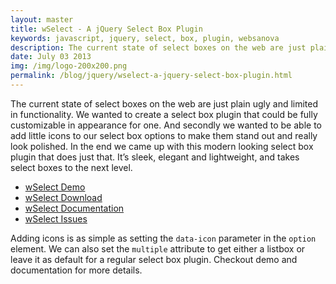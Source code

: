 ```yaml
---
layout: master
title: wSelect - A jQuery Select Box Plugin
keywords: javascript, jquery, select, box, plugin, websanova
description: The current state of select boxes on the web are just plain ugly and limited in functionality. We wanted to create a select box plugin that could be fully customizable in appearance for one.
date: July 03 2013
img: /img/logo-200x200.png
permalink: /blog/jquery/wselect-a-jquery-select-box-plugin.html
---
```


The current state of select boxes on the web are just plain ugly and limited in functionality. We wanted to create a select box plugin that could be fully customizable in appearance for one. And secondly we wanted to be able to add little icons to our select box options to make them stand out and really look polished. In the end we came up with this modern looking select box plugin that does just that. It’s sleek, elegant and lightweight, and takes select boxes to the next level.

* [wSelect Demo](http://wselect.websanova.com/)
* [wSelect Download](https://github.com/websanova/wSelect/tags)
* [wSelect Documentation](https://github.com/websanova/wSelect#wselectjs)
* [wSelect Issues](https://github.com/websanova/wSelect/issues)

Adding icons is as simple as setting the `data-icon` parameter in the `option` element. We can also set the `multiple` attribute to get either a listbox or leave it as default for a regular select box plugin. Checkout demo and documentation for more details.